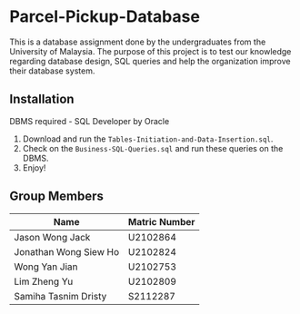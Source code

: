 # Parcel-Pickup-Database
This is a database assignment done by the undergraduates from the University of Malaysia. The purpose of this project is to test our knowledge regarding database design, SQL queries and help the organization improve their database system.

## Installation
DBMS required - SQL Developer by Oracle

1. Download and run the `Tables-Initiation-and-Data-Insertion.sql`.
2. Check on the `Business-SQL-Queries.sql` and run these queries on the DBMS.
3. Enjoy!

## Group Members   

|          Name          | Matric Number |
| ---------------------- | ------------- |
| Jason Wong Jack        | U2102864      |
| Jonathan Wong Siew Ho  | U2102824      |
| Wong Yan Jian          | U2102753      |
| Lim Zheng Yu           | U2102809      |
| Samiha Tasnim Dristy   | S2112287      |
